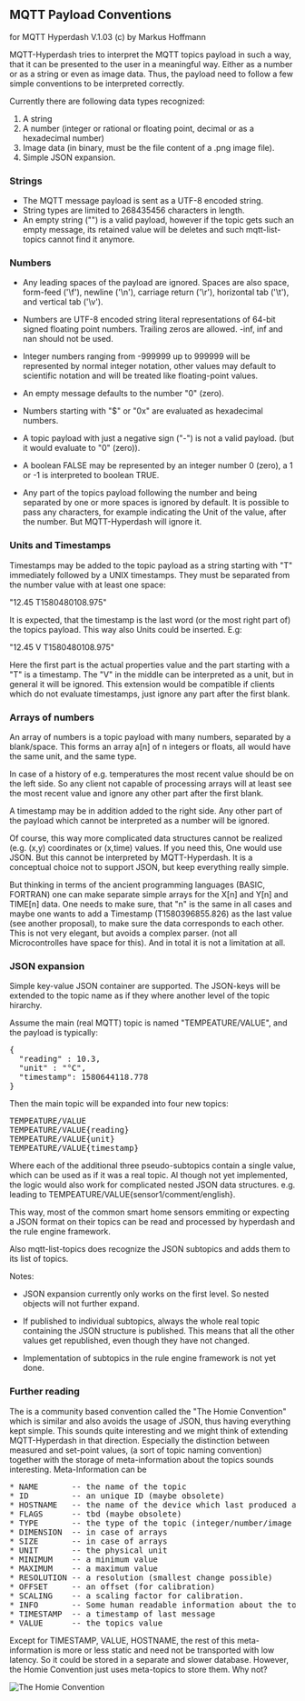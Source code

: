 ## MQTT Payload Conventions

for MQTT Hyperdash V.1.03 (c) by Markus Hoffmann

MQTT-Hyperdash tries to interpret the MQTT topics payload in such a way, that 
it can be presented to the user in a meaningful way. Either as a number or as a 
string or even as image data. Thus, the payload need to follow a few simple
conventions to be interpreted correctly. 


Currently there are following data types recognized: 

1. A string
2. A number (integer or rational or floating point, decimal or as a hexadecimal number)
3. Image data (in binary, must be the file content of a .png image file).
4. Simple JSON expansion.

### Strings

* The MQTT message payload is sent as a UTF-8 encoded string.
* String types are limited to 268435456 characters in length.
* An empty string ("") is a valid payload, however if the topic gets such
  an empty message, its retained value will be deletes and such mqtt-list-topics
  cannot find it anymore. 

### Numbers

* Any leading spaces of the payload are ignored. Spaces are also 
  space, form-feed ('\f'), newline ('\n'),  carriage  return
  ('\r'), horizontal tab ('\t'), and vertical tab ('\v').

* Numbers are UTF-8 encoded string literal representations of 64-bit signed 
  floating point numbers. Trailing zeros are allowed. -inf, inf and nan should 
  not be used. 

* Integer numbers ranging from -999999 up to 999999 will be represented by 
  normal integer notation, other values may default to scientific notation and
  will be treated like floating-point values.
  
* An empty message defaults to the number "0" (zero).

* Numbers starting with "$" or "0x" are evaluated as hexadecimal numbers.

* A topic payload with just a negative sign ("-") is not a valid payload. 
  (but it would evaluate to "0" (zero)).
  
* A boolean FALSE may be represented by an integer number 0 (zero), a 1 or -1 is
  interpreted to boolean TRUE.
  
* Any part of the topics payload following the number and being separated by 
  one or more spaces is ignored by default. It is possible to pass any 
  characters, for example indicating the Unit of the value, after the number. 
  But MQTT-Hyperdash will ignore it. 
  
### Units and Timestamps

Timestamps may be added to the topic payload as a string starting with "T"
immediately followed by a UNIX timestamps. They must be separated from the 
number value with at least one space:

"12.45 T1580480108.975"

It is expected, that the timestamp is the last word (or the most right part of)
the topics payload. This way also Units could be inserted. E.g:

"12.45 V T1580480108.975"

Here the first part is the actual properties value and the part starting with a
"T" is a timestamp. The "V" in the middle can be interpreted as a unit, but in
general it will be ignored. This extension would be compatible if clients which
do not evaluate timestamps, just ignore any part after the first blank.

### Arrays of numbers


An array of numbers is a topic payload with many numbers, separated by a blank/space. 
This forms an array a[n] of n integers or floats, all would have the same unit, 
and the same type.

In case of a history of e.g. temperatures the most recent value should be on the
left side. So any client not capable of processing arrays will at least see the
most recent value and ignore any other part after the first blank.

A timestamp may be in addition added to the right side. Any other part of the
payload which cannot be interpreted as a number will be ignored.

Of course, this way more complicated data structures cannot be realized (e.g.
(x,y) coordinates or (x,time) values. If you need this, One would use JSON. But
this cannot be interpreted by MQTT-Hyperdash.  It is a conceptual choice not to
support JSON, but keep everything really simple. 

But thinking in terms of the ancient programming languages (BASIC, FORTRAN) one
can make separate simple arrays for the X[n] and Y[n] and TIME[n] data. One
needs to make sure, that "n" is the same in all cases and maybe one wants to add
a Timestamp (T1580396855.826) as the last value (see another proposal), to make
sure the data corresponds to each other. This is not very elegant, but avoids a
complex parser. (not all Microcontrolles have space for this). And in total it
is not a limitation at all.

### JSON expansion

Simple key-value JSON container are supported. The JSON-keys will be extended 
to the topic name as if they where another level of the topic hirarchy.

Assume the main (real MQTT) topic is named "TEMPEATURE/VALUE", and the 
payload is typically: 
<pre>
{
  "reading" : 10.3, 
  "unit" : "°C", 
  "timestamp": 1580644118.778
}
</pre>

Then the main topic will be expanded into four new topics:

<pre>
TEMPEATURE/VALUE
TEMPEATURE/VALUE{reading}
TEMPEATURE/VALUE{unit}
TEMPEATURE/VALUE{timestamp}
</pre>

Where each of the additional three pseudo-subtopics contain a single value, which
can be used as if it was a real topic. Al though not yet implemented, the logic
would also work for complicated nested JSON data structures. e.g. leading to
TEMPEATURE/VALUE{sensor1/comment/english}. 

This way, most of the common smart home sensors emmiting or expecting a JSON
format on their topics can be read and processed by hyperdash and the rule
engine framework.

Also mqtt-list-topics does recognize the JSON subtopics and adds them
to its list of topics. 

Notes:

* JSON expansion currently only works on the first level. So nested objects
  will not further expand.

* If published to individual subtopics, always the whole real topic containing
  the JSON structure is published. This means that all the other values get 
  republished, even though they have not changed. 

* Implementation of subtopics in the rule engine framework is not yet done.
  
### Further reading

The is a community based convention called the "The Homie Convention" which is 
similar and also avoids the usage of JSON, thus having everything kept simple. 
This sounds quite interesting and we might think of extending MQTT-Hyperdash in
that direction. Especially the distinction between measured and set-point values, 
(a sort of topic naming convention) together with the storage of meta-information
about the topics sounds interesting. Meta-Information can be

<pre>
* NAME       -- the name of the topic
* ID         -- an unique ID (maybe obsolete)
* HOSTNAME   -- the name of the device which last produced a message/value
* FLAGS      -- tbd (maybe obsolete)
* TYPE       -- the type of the topic (integer/number/image data/WEB-URL)
* DIMENSION  -- in case of arrays
* SIZE       -- in case of arrays
* UNIT       -- the physical unit
* MINIMUM    -- a minimum value
* MAXIMUM    -- a maximum value
* RESOLUTION -- a resolution (smallest change possible)
* OFFSET     -- an offset (for calibration)
* SCALING    -- a scaling factor for calibration.
* INFO       -- Some human readable information about the topic
* TIMESTAMP  -- a timestamp of last message
* VALUE      -- the topics value
</pre>

Except for TIMESTAMP, VALUE, HOSTNAME, the rest of this meta-information is 
more or less static and need not be transported with low latency. So it could be
stored in a separate and slower database. However, the Homie Convention just uses
meta-topics to store them. Why not?

![The Homie Convention](https://github.com/homieiot/convention)



